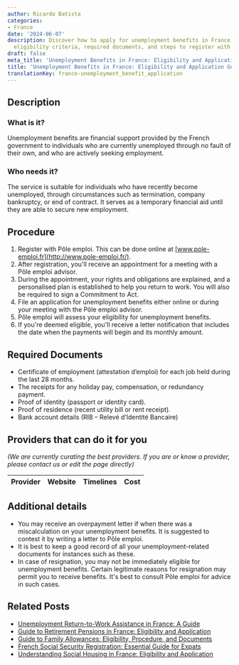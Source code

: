 ```yaml
---
author: Ricardo Batista
categories:
- France
date: '2024-06-07'
description: Discover how to apply for unemployment benefits in France, including
  eligibility criteria, required documents, and steps to register with Pôle emploi.
draft: false
meta_title: 'Unemployment Benefits in France: Eligibility and Application Guide'
title: 'Unemployment Benefits in France: Eligibility and Application Guide'
translationKey: france-unemployment_benefit_application
---
```


## Description
### What is it?
Unemployment benefits are financial support provided by the French government to individuals who are currently unemployed through no fault of their own, and who are actively seeking employment.

### Who needs it?
The service is suitable for individuals who have recently become unemployed, through circumstances such as termination, company bankruptcy, or end of contract. It serves as a temporary financial aid until they are able to secure new employment.

## Procedure 

1. Register with Pôle emploi. This can be done online at [www.pole-emploi.fr](http://www.pole-emploi.fr/).
2. After registration, you'll receive an appointment for a meeting with a Pôle emploi advisor. 
3. During the appointment, your rights and obligations are explained, and a personalised plan is established to help you return to work. You will also be required to sign a Commitment to Act.
4. File an application for unemployment benefits either online or during your meeting with the Pôle emploi advisor.
5. Pôle emploi will assess your eligibility for unemployment benefits.
6. If you're deemed eligible, you'll receive a letter notification that includes the date when the payments will begin and its monthly amount.

## Required Documents

- Certificate of employment (attestation d’emploi) for each job held during the last 28 months.
- The receipts for any holiday pay, compensation, or redundancy payment.
- Proof of identity (passport or identity card).
- Proof of residence (recent utility bill or rent receipt).
- Bank account details (RIB – Relevé d’Identité Bancaire)

## Providers that can do it for you

_(We are currently curating the best providers. If you are or know a provider, please contact us or edit the page directly)_

| Provider        |     Website     |     Timelines    |       Cost      |
| :-------------: | :-------------: |  :-------------: | :-------------: |

## Additional details

- You may receive an overpayment letter if when there was a miscalculation on your unemployment benefits. It is suggested to contest it by writing a letter to Pôle emploi.
- It is best to keep a good record of all your unemployment-related documents for instances such as these.
- In case of resignation, you may not be immediately eligible for unemployment benefits. Certain legitimate reasons for resignation may permit you to receive benefits. It's best to consult Pôle emploi for advice in such cases.
## Related Posts

- [Unemployment Return-to-Work Assistance in France: A Guide](https://tramitit.com/guides/france/unemployment_return-to-work_assistance_(are)_application/)
- [Guide to Retirement Pensions in France: Eligibility and Application](https://tramitit.com/guides/france/retirement_pension_application/)
- [Guide to Family Allowances: Eligibility, Procedure, and Documents](https://tramitit.com/guides/france/family_allowance_application/)
- [French Social Security Registration: Essential Guide for Expats](https://tramitit.com/guides/france/social_security_registration/)
- [Understanding Social Housing in France: Eligibility and Application](https://tramitit.com/guides/france/application_for_social_housing/)